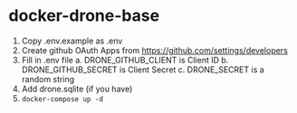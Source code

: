 # docker-drone-base

1. Copy .env.example as .env
2. Create github OAuth Apps from https://github.com/settings/developers
3. Fill in .env file
  a. DRONE\_GITHUB\_CLIENT is Client ID
  b. DRONE\_GITHUB\_SECRET is Client Secret
  c. DRONE\_SECRET is a random string
4. Add drone.sqlite (if you have)
5. `docker-compose up -d`

